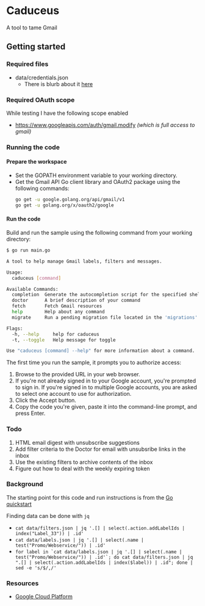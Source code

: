 # Caduceus

A tool to tame Gmail

## Getting started

### Required files
* data/credentials.json
  * There is blurb about it [here](https://developers.google.com/workspace/guides/create-credentials#desktop-app)

### Required OAuth scope
While testing I have the following scope enabled
* https://www.googleapis.com/auth/gmail.modify _(which is full access to gmail)_

### Running the code
#### Prepare the workspace
* Set the GOPATH environment variable to your working directory.
* Get the Gmail API Go client library and OAuth2 package using the following commands:
  ```bash
  go get -u google.golang.org/api/gmail/v1
  go get -u golang.org/x/oauth2/google
  ```

#### Run the code
Build and run the sample using the following command from your working directory:
  ```bash
  $ go run main.go

  A tool to help manage Gmail labels, filters and messages.

  Usage:
    caduceus [command]

  Available Commands:
    completion  Generate the autocompletion script for the specified shell
    doctor      A brief description of your command
    fetch       Fetch Gmail resources
    help        Help about any command
    migrate     Run a pending migration file located in the 'migrations' folder

  Flags:
    -h, --help     help for caduceus
    -t, --toggle   Help message for toggle

  Use "caduceus [command] --help" for more information about a command.

  ```

The first time you run the sample, it prompts you to authorize access:
1. Browse to the provided URL in your web browser.
  1. If you're not already signed in to your Google account, you're prompted to sign in. If you're signed in to multiple Google accounts, you are asked to select one account to use for authorization.
1. Click the Accept button.
1. Copy the code you're given, paste it into the command-line prompt, and press Enter.

### Todo
1. HTML email digest with unsubscribe suggestions
1. Add filter criteria to the Doctor for email with unsubsribe links in the inbox
1. Use the existing filters to archive contents of the inbox
1. Figure out how to deal with the weekly expiring token

### Background
The starting point for this code and run instructions is from the [Go quickstart](https://developers.google.com/gmail/api/quickstart/go)

Finding data can be done with `jq`
* `cat data/filters.json | jq '.[] | select(.action.addLabelIds | index("Label_33")) | .id'`
* `cat data/labels.json | jq '.[] | select(.name | test("Promo/Webservice/")) | .id'`
* ``for label in `cat data/labels.json | jq '.[] | select(.name | test("Promo/Webservice/")) | .id'`; do cat data/filters.json | jq ".[] | select(.action.addLabelIds | index($label)) | .id"; done | sed -e 's/$/,/'``

### Resources
* [Google Cloud Platform](https://console.cloud.google.com/home/dashboard)
